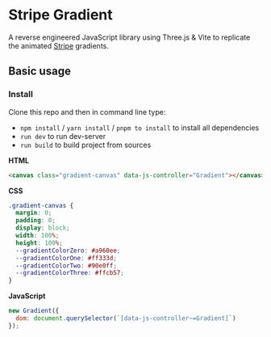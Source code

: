 # Stripe Gradient

A reverse engineered JavaScript library using Three.js & Vite to replicate the animated [Stripe](https://stripe.com/) gradients.

## Basic usage

### Install

Clone this repo and then in command line type:

- `npm install` / `yarn install` / `pnpm to install` to install all dependencies
- `run dev` to run dev-server
- `run build` to build project from sources

**HTML**

```html
<canvas class="gradient-canvas" data-js-controller="Gradient"></canvas>
```

**CSS**

```css
.gradient-canvas {
  margin: 0;
  padding: 0;
  display: block;
  width: 100%;
  height: 100%;
  --gradientColorZero: #a960ee;
  --gradientColorOne: #ff333d;
  --gradientColorTwo: #90e0ff;
  --gradientColorThree: #ffcb57;
}
```

**JavaScript**

```javascript
new Gradient({
  dom: document.querySelector(`[data-js-controller~=Gradient]`)
});
```
